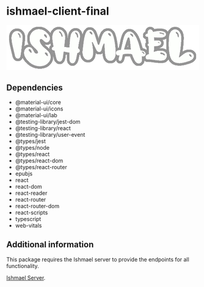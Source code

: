 # ishmael-client-final
![ishmael-logo](https://github.com/howelldean81/ishmael-server-final/blob/main/assets/ishmael.png)

## Dependencies
* @material-ui/core
* @material-ui/icons
* @material-ui/lab
* @testing-library/jest-dom
* @testing-library/react
* @testing-library/user-event
* @types/jest
* @types/node
* @types/react
* @types/react-dom
* @types/react-router
* epubjs
* react
* react-dom
* react-reader
* react-router
* react-router-dom
* react-scripts
* typescript
* web-vitals

## Additional information
This package requires the Ishmael server to provide the endpoints for all functionality.

[Ishmael Server](https://github.com/howelldean81/ishmael-server-final).


